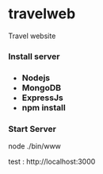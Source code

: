 # travelweb
Travel website
<h3>Install server<h3>
<ul>
  <li>Nodejs</li>
  <li>MongoDB</li>
  <li>ExpressJs</li>
  <li>npm install</li>
</ul>

<h3>Start Server</h3>
node ./bin/www

test : http://localhost:3000


